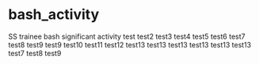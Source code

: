 # bash_activity
SS trainee bash significant activity
test
test2
test3
test4
test5
test6
test7
test8
test9
test9
test10
test11
test12
test13
test13
test13
test13
test13
test13
test7
test8
test9

